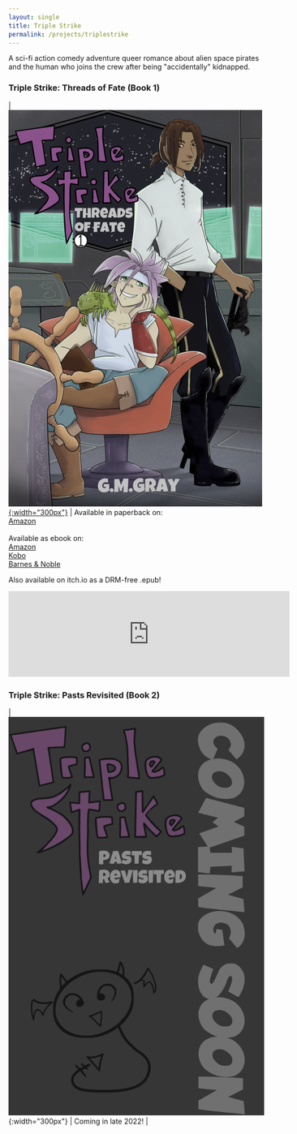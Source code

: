 ```yaml
---
layout: single
title: Triple Strike
permalink: /projects/triplestrike
---
```


A sci-fi action comedy adventure queer romance about alien space pirates and the human who joins the crew after being "accidentally" kidnapped.

### Triple Strike: Threads of Fate (Book 1)

| [![Triple Strike: Threads of Fate ](/images/triplestrike/book1_cover.png "Triple Strike: Threads of Fate"){:width="300px"}](/images/triplestrike/book1_cover.png) | Available in paperback on: <br> [Amazon](https://www.amazon.com/Triple-Strike-G-M-Gray/dp/B0B7QG3C72/) <br><br> Available as ebook on: <br> [Amazon](https://www.amazon.com/Triple-Strike-G-M-Gray-ebook/dp/B0B36P4KPJ) <br> [Kobo](https://www.kobo.com/us/en/ebook/triple-strike-threads-of-fate) <br> [Barnes & Noble](https://www.barnesandnoble.com/w/triple-strike-g-m-gray/1141621257) <br>

Also available on itch.io as a DRM-free .epub!
<iframe frameborder="0" src="https://itch.io/embed/1783516?linkback=true&amp;border_width=2&amp;link_color=8A528A" width="554" height="169"><a href="https://akula-games.itch.io/triple-strike-threads-of-fate">Triple Strike: Threads of Fate by Akula Games</a></iframe> 

### Triple Strike: Pasts Revisited (Book 2)

| ![Triple Strike: Pasts Revisited ](/images/triplestrike/book2_preview.png "Triple Strike: Pasts Revisisted"){:width="300px"} | Coming in late 2022! |